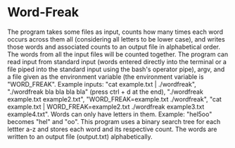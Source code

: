 # Word-Freak
The program takes some files as input, counts how many times each word occurs across them all (considering all letters to be lower case), and writes those words and associated counts to an output file in alphabetical order. The words from all the input files will be counted together. The program can read input from standard input (words entered directly into the terminal or a file piped into the standard input using the bash's operator pipe), argv, and a file given as the environment variable (the environment variable is "WORD_FREAK". 
Example inputs: "cat example.txt | ./wordfreak", "./wordfreak bla bla bla bla" (press ctrl + d at the end), "./wordfreak example.txt example2.txt", "WORD_FREAK=example.txt ./wordfreak", "cat example.txt | WORD_FREAK=example2.txt ./wordfreak example3.txt example4.txt".
Words can only have letters in them. Example: "hel5oo" becomes "hel" and "oo". 
This program uses a binary search tree for each lettter a-z and stores each word and its respective count. 
The words are written to an output file (output.txt) alphabetically.
